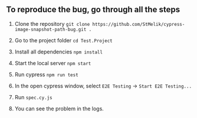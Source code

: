 ## To reproduce the bug, go through all the steps

1. Clone the repository `git clone https://github.com/StMelik/cypress-image-snapshot-path-bug.git .`

2. Go to the project folder `cd Test.Project`

3. Install all dependencies `npm install`

4. Start the local server `npm start`

5. Run cypress `npm run test`

6. In the open cypress window, select `E2E Testing` -> `Start E2E Testing...`

7. Run `spec.cy.js`

8. You can see the problem in the logs.
